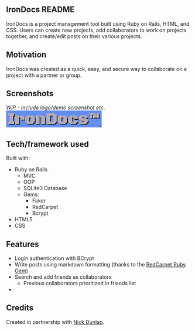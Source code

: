 ## IronDocs README

IronDocs is a project management tool built using Ruby on Rails, HTML, and CSS. Users can create new projects, add collaborators to work on projects together, and create/edit posts on their various projects. 

## Motivation

IronDocs was created as a quick, easy, and secure way to collaborate on a project with a partner or group.

## Screenshots

*WIP - Include logo/demo screenshot etc.*
![IronDocs logo](https://github.com/ayerest/IronDocs/blob/master/app/assets/images/logo.png "IronDocs logo")

## Tech/framework used

Built with:

* Ruby on Rails
  * MVC
  * OOP
  * SQLite3 Database
  * Gems:
    * Faker
    * RedCarpet
    * Bcrypt
* HTML5
* CSS

## Features

* Login authentication with BCrypt
* Write posts using markdown formatting (thanks to the [RedCarpet Ruby Gem](https://github.com/vmg/redcarpet))
* Search and add friends as collaborators
  * Previous collaborators prioritized in friends list
* 

## Credits

Created in partnership with [Nick Dunlap](https://github.com/nwdunlap17).

